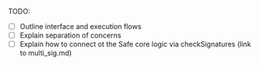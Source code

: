 TODO:
- [ ] Outline interface and execution flows
- [ ] Explain separation of concerns
- [ ] Explain how to connect ot the Safe core logic via checkSignatures (link to multi_sig.md)
